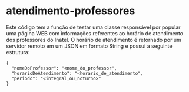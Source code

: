 # atendimento-professores
Este código tem a função de testar uma classe responsável por popular uma página WEB com informações referentes ao horário de atendimento dos professores do Inatel. O horário de atendimento é retornado por um servidor remoto em um JSON em formato String e possui a seguinte estrutura:

```
{ 
  "nomeDoProfessor": "<nome_do_professor",
  "horarioDeAtendimento": "<horario_de_atendimento",
  "periodo": "<integral_ou_noturno>"
}
```
